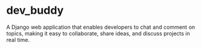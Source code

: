 # dev_buddy
A Django web application that enables developers to chat and comment on topics, making it easy to collaborate, share ideas, and discuss projects in real time.
